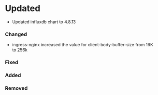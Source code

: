 # Updated

* Updated influxdb chart to 4.8.13

### Changed

- ingress-nginx increased the value for client-body-buffer-size from 16K to 256k

### Fixed

### Added

### Removed
